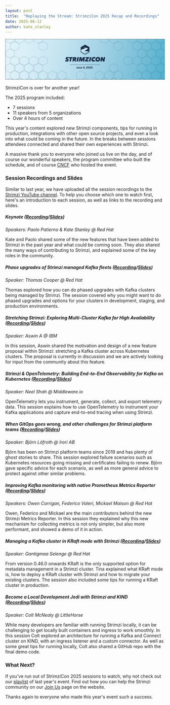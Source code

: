 ```yaml
---
layout: post
title:  "Replaying the Stream: StrimziCon 2025 Recap and Recordings"
date: 2025-06-12
author: kate_stanley
---
```


![StrimziCon 2025 Banner](/assets/images/posts/2025-01-29-strimzicon2025-banner.png)

StrimziCon is over for another year!

The 2025 program included:
* 7 sessions
* 11 speakers from 5 organizations
* Over 4 hours of content

This year's content explored new Strimzi components, tips for running in production, integrations with other open source projects, and even a look into what could be coming in the future.
In the breaks between sessions attendees connected and shared their own experiences with Strimzi.

A massive thank you to everyone who joined us live on the day, and of course our wonderful speakers, the program committee who built the schedule, and of course [CNCF](https://www.cncf.io/) who hosted the event.

### Session Recordings and Slides

Similar to last year, we have uploaded all the session recordings to the [Strimzi YouTube channel](https://youtube.com/playlist?list=PLpI4X8PMthYemH5ffnnOFLRhKpJiY1oAn&feature=shared).
To help you choose which one to watch first, here's an introduction to each session, as well as links to the recording and slides.

##### Keynote ([Recording][keynote-pres]/[Slides][keynote-slides])

_Speakers: Paolo Patierno & Kate Stanley @ Red Hat_

Kate and Paolo shared some of the new features that have been added to Strimzi in the past year and what could be coming soon.
They also shared the many ways of contributing to Strimzi, and explained some of the key roles in the community.

##### Phase upgrades of Strimzi managed Kafka fleets ([Recording][upgrades-pres]/[Slides][upgrades-slides])

_Speaker: Thomas Cooper @ Red Hat_

Thomas explored how you can do phased upgrades with Kafka clusters being managed by Strimzi.
The session covered why you might want to do phased upgrades and options for your clusters in development, staging, and production environments.

##### Stretching Strimzi: Exploring Multi-Cluster Kafka for High Availability ([Recording][stretch-pres]/[Slides][stretch-slides])

_Speaker: Aswin A @ IBM_

In this session, Aswin shared the motivation and design of a new feature proposal within Strimzi: stretching a Kafka cluster across Kubernetes clusters.
The proposal is currently in discussion and we are actively looking for input from the community about this feature.

##### Strimzi & OpenTelemetry: Building End-to-End Observability for Kafka on Kubernetes ([Recording][otel-pres]/[Slides][otel-slides])

_Speaker: Neel Shah @ Middleware.io_

OpenTelemetry lets you instrument, generate, collect, and export telemetry data.
This session explains how to use OpenTelemetry to instrument your Kafka applications and capture end-to-end tracing when using Strimzi.

##### When GitOps goes wrong, and other challenges for Strimzi platform teams ([Recording][gitops-pres]/[Slides][gitops-slides])

_Speaker: Björn Löfroth @ Irori AB_

Björn has been on Strimzi platform teams since 2019 and has plenty of ghost stories to share.
This session explored failure scenarios such as Kubernetes resources going missing and certificates failing to renew.
Björn gave specific advice for each scenario, as well as more general advice to protect against other similar problems.

##### Improving Kafka monitoring with native Prometheus Metrics Reporter ([Recording][metrics-pres]/[Slides][metrics-slides])

_Speakers: Owen Corrigan, Federico Valeri, Mickael Maison @ Red Hat_

Owen, Federico and Mickael are the main contributors behind the new Strimzi Metrics Reporter.
In this session they explained why this new mechanism for collecting metrics is not only simpler, but also more performant, and showed a demo of it in action.

##### Managing a Kafka cluster in KRaft mode with Strimzi ([Recording][kraft-pres]/[Slides][kraft-slides])

_Speaker: Gantigmaa Selenge @ Red Hat_

From version 0.46.0 onwards KRaft is the only supported option for metadata management in a Strimzi cluster.
Tina explained what KRaft mode is, how to deploy a KRaft cluster with Strimzi and how to migrate your existing clusters.
The session also included some tips for running a KRaft cluster in production.

##### Become a Local Development Jedi with Strimzi and KIND ([Recording][localdev-pres]/[Slides][localdev-slides])

_Speaker: Colt McNealy @ LittleHorse_

While many developers are familiar with running Strimzi locally, it can be challenging to get locally built containers and ingress to work smoothly.
In this session Colt explored an architecture for running a Kafka and Connect cluster on KIND, with an ingress listener and a custom connector.
As well as some great tips for running locally, Colt also shared a GitHub repo with the final demo code.

### What Next?

If you've run out of StrimziCon 2025 sessions to watch, why not check out our [playlist](https://youtube.com/playlist?list=PLpI4X8PMthYemH5ffnnOFLRhKpJiY1oAn&feature=shared) of last year's event.
Find out how you can help the Strimzi community on our [Join Us](https://strimzi.io/join-us/) page on the website.

Thanks again to everyone who made this year's event such a success.

[keynote-slides]: https://drive.google.com/file/d/1LcWd9FDWJUbNcI6ORr1uCHrJpO6K6UDu/view?usp=sharing
[keynote-pres]: tbd
[upgrades-slides]: https://tomcooper.dev/files/StrimziCon_2025_Phased_Upgrades.pdf
[upgrades-pres]: tbd
[stretch-slides]: https://drive.google.com/file/d/1gkB2E-SBNCSZicwvlF93QJU6yAA6JTSn/view?usp=sharing
[stretch-pres]: tbd
[otel-slides]: https://drive.google.com/file/d/17xBkXASHitQ17NvMWPMEHGnb9n6iZpmG/view?usp=sharing
[otel-pres]: tbd
[gitops-slides]: https://drive.google.com/file/d/1snso1nR1hRdIHxbsiFw6qcQW0a3xxGna/view?usp=sharing
[gitops-pres]: tbd
[metrics-slides]: https://docs.google.com/presentation/d/1ZBCVy6YixAc8zHQsuwD2dj044r6HzULjQZo2-RLSA_k
[metrics-pres]: tbd
[kraft-slides]: tbd
[kraft-pres]: tbd
[localdev-slides]: https://docs.google.com/presentation/d/14Az1s9_E0NuwLperuIdoTsVXuGTP1CrcgdcqDGe6Pic/edit?usp=sharing
[localdev-pres]: tbd
